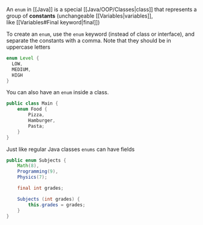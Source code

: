 An `enum` in [[Java]] is a special [[Java/OOP/Classes|class]] that represents a group of **constants** (unchangeable [[Variables|variables]], like [[Variables#Final keyword|final]])

To create an `enum`, use the `enum` keyword (instead of class or interface), and separate the constants with a comma. Note that they should be in uppercase letters

```java
enum Level {
  LOW,
  MEDIUM,
  HIGH
}
```

You can also have an `enum` inside a class.

```java
public class Main {
	enum Food {
		Pizza,
		Hamburger,
		Pasta;
	}
}
```


Just like regular Java classes ``enums`` can have fields
```java
public enum Subjects {
	Math(8),
	Programming(9),
	Physics(7);

	final int grades;

	Subjects (int grades) {
		this.grades = grades;
	}
}
```
